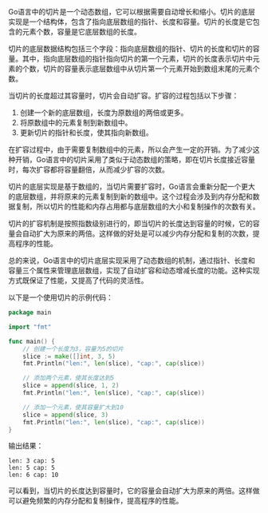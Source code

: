 Go语言中的切片是一个动态数组，它可以根据需要自动增长和缩小。切片的底层实现是一个结构体，包含了指向底层数组的指针、长度和容量。切片的长度是它包含的元素个数，容量是它底层数组的长度。

切片的底层数据结构包括三个字段：指向底层数组的指针、切片的长度和切片的容量。其中，指向底层数组的指针指向切片的第一个元素，切片的长度表示切片中元素的个数，切片的容量表示底层数组中从切片第一个元素开始到数组末尾的元素个数。

当切片的长度超过其容量时，切片会自动扩容。扩容的过程包括以下步骤：

1. 创建一个新的底层数组，长度为原数组的两倍或更多。
2. 将原数组中的元素复制到新数组中。
3. 更新切片的指针和长度，使其指向新数组。

在扩容过程中，由于需要复制数组中的元素，所以会产生一定的开销。为了减少这种开销，Go语言中的切片采用了类似于动态数组的策略，即在切片长度接近容量时，每次扩容都将容量翻倍，从而减少扩容的次数。

切片的底层实现是基于数组的，当切片需要扩容时，Go语言会重新分配一个更大的底层数组，并将原来的元素复制到新的数组中。这个过程会涉及到内存分配和数据复制，所以切片的性能和内存占用都与底层数组的大小和复制操作的次数有关。

切片的扩容机制是按照指数级别进行的，即当切片的长度达到容量的时候，它的容量会自动扩大为原来的两倍。这样做的好处是可以减少内存分配和复制的次数，提高程序的性能。

总的来说，Go语言中的切片底层实现采用了动态数组的机制，通过指针、长度和容量三个属性来管理底层数组，实现了自动扩容和动态增减长度的功能。这种实现方式既保证了性能，又提高了代码的灵活性。

以下是一个使用切片的示例代码：

```go
package main

import "fmt"

func main() {
    // 创建一个长度为3，容量为5的切片
    slice := make([]int, 3, 5)
    fmt.Println("len:", len(slice), "cap:", cap(slice))

    // 添加两个元素，使其长度达到5
    slice = append(slice, 1, 2)
    fmt.Println("len:", len(slice), "cap:", cap(slice))

    // 添加一个元素，使其容量扩大到10
    slice = append(slice, 3)
    fmt.Println("len:", len(slice), "cap:", cap(slice))
}
```

输出结果：

```
len: 3 cap: 5
len: 5 cap: 5
len: 6 cap: 10
```

可以看到，当切片的长度达到容量时，它的容量会自动扩大为原来的两倍。这样做可以避免频繁的内存分配和复制操作，提高程序的性能。